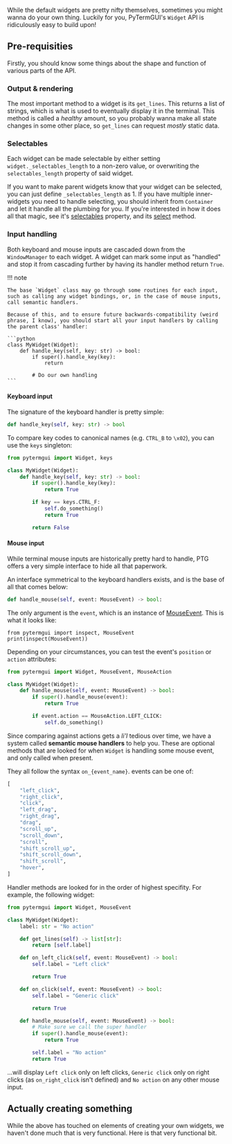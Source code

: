 While the default widgets are pretty nifty themselves, sometimes you might wanna do your own thing. Luckily for you, PyTermGUI's `Widget` API is ridiculously easy to build upon!

## Pre-requisities

Firstly, you should know some things about the shape and function of various parts of the API.

### Output & rendering

The most important method to a widget is its `get_lines`. This returns a list of strings, which is what is used to eventually display it in the terminal. This method is called a _healthy_ amount, so you probably wanna make all state changes in some other place, so `get_lines` can request _mostly_ static data.

### Selectables

Each widget can be made selectable by either setting `widget._selectables_length` to a non-zero value, or overwriting the `selectables_length` property of said widget.

If you want to make parent widgets know that your widget can be selected, you can just define `_selectables_length` as 1. If you have multiple inner-widgets you need to handle selecting, you should inherit from `Container` and let it handle all the plumbing for you. If you're interested in how it does all that magic, see it's [selectables](/reference/pytermgui/widgets/containers#pytermgui.widgets.containers.Container.selectables) property, and its [select](/reference/pytermgui/widgets/containers#pytermgui.widgets.containers.Container.select) method.

### Input handling

Both keyboard and mouse inputs are cascaded down from the `WindowManager` to each widget. A widget can mark some input as "handled" and stop it from cascading further by having its handler method return `True`.

!!! note

    The base `Widget` class may go through some routines for each input, such as calling any widget bindings, or, in the case of mouse inputs, call semantic handlers.

    Because of this, and to ensure future backwards-compatibility (weird phrase, I know), you should start all your input handlers by calling the parent class' handler:

    ```python
    class MyWidget(Widget):
        def handle_key(self, key: str) -> bool:
            if super().handle_key(key):
                return

            # Do our own handling
    ```


#### Keyboard input

The signature of the keyboard handler is pretty simple:

```python
def handle_key(self, key: str) -> bool
```

To compare key codes to canonical names (e.g. `CTRL_B` to `\x02`), you can use the `keys` singleton:

```python
from pytermgui import Widget, keys

class MyWidget(Widget):
    def handle_key(self, key: str) -> bool:
        if super().handle_key(key):
            return True

        if key == keys.CTRL_F:
            self.do_something()
            return True

        return False
```

#### Mouse input

While terminal mouse inputs are historically pretty hard to handle, PTG offers a very simple interface to hide all that paperwork. 

An interface symmetrical to the keyboard handlers exists, and is the base of all that comes below:

```python
def handle_mouse(self, event: MouseEvent) -> bool:
```

The only argument is the `event`, which is an instance of [MouseEvent](/reference/pytermgui/ansi_interface/#pytermgui.ansi_interface.MouseEvent). This is what it looks like:

```termage-svg height=28 title=inspect(MouseEvent)
from pytermgui import inspect, MouseEvent
print(inspect(MouseEvent))
```

Depending on your circumstances, you can test the event's `position` or `action` attributes:

```python
from pytermgui import Widget, MouseEvent, MouseAction

class MyWidget(Widget):
    def handle_mouse(self, event: MouseEvent) -> bool:
        if super().handle_mouse(event):
            return True

        if event.action == MouseAction.LEFT_CLICK:
            self.do_something()
```

Since comparing against actions gets a _li'l_ tedious over time, we have a system called **semantic mouse handlers** to help you. These are optional methods that are looked for when `Widget` is handling some mouse event, and only called when present.

They all follow the syntax `on_{event_name}`. events can be one of:

```python
[
    "left_click",
    "right_click",
    "click",
    "left_drag",
    "right_drag",
    "drag",
    "scroll_up",
    "scroll_down",
    "scroll",
    "shift_scroll_up",
    "shift_scroll_down",
    "shift_scroll",
    "hover",
]
```

Handler methods are looked for in the order of highest specifity. For example, the following widget:

```python
from pytermgui import Widget, MouseEvent

class MyWidget(Widget):
    label: str = "No action"

    def get_lines(self) -> list[str]:
        return [self.label]

    def on_left_click(self, event: MouseEvent) -> bool:
        self.label = "Left click"

        return True

    def on_click(self, event: MouseEvent) -> bool:
        self.label = "Generic click"

        return True 

    def handle_mouse(self, event: MouseEvent) -> bool:
        # Make sure we call the super handler
        if super().handle_mouse(event):
            return True

        self.label = "No action"
        return True
```

...will display `Left click` only on left clicks, `Generic click` only on right clicks (as `on_right_click` isn't defined) and `No action` on any other mouse input.


## Actually creating something

While the above has touched on elements of creating your own widgets, we haven't done much that is very functional. Here is that very functional bit.

```termage-svg include=docs/src/todo.py title=You\ weren't\ meant\ to\ see\ this...
```
